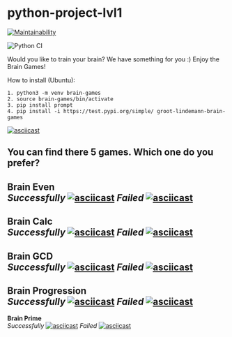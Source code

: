 # python-project-lvl1

[![Maintainability](https://api.codeclimate.com/v1/badges/cab7860c80251ffdef12/maintainability)](https://codeclimate.com/github/Groot-Lindemann/python-project-lvl1/maintainability)

![Python CI](https://github.com/Groot-Lindemann/python-project-lvl1/workflows/Python%20CI/badge.svg)

Would you like to train your brain? We have something for you :)
Enjoy the Brain Games!

How to install (Ubuntu):
```
1. python3 -m venv brain-games
2. source brain-games/bin/activate
3. pip install prompt
4. pip install -i https://test.pypi.org/simple/ groot-lindemann-brain-games
```
[![asciicast](https://asciinema.org/a/H07gMIrAZzvECti3fEbPSdHOE.svg)](https://asciinema.org/a/H07gMIrAZzvECti3fEbPSdHOE)

You can find there 5 games. Which one do you prefer?
---
**Brain Even**<br>
*Successfully*
[![asciicast](https://asciinema.org/a/KawrYdkuOYPf3PjVnADTtAekq.svg)](https://asciinema.org/a/KawrYdkuOYPf3PjVnADTtAekq)
*Failed*
[![asciicast](https://asciinema.org/a/qELqZZQiLcIgB3FDaHzlu2b36.svg)](https://asciinema.org/a/qELqZZQiLcIgB3FDaHzlu2b36)
---
**Brain Calc**<br>
*Successfully*
[![asciicast](https://asciinema.org/a/KawrYdkuOYPf3PjVnADTtAekq.svg)](https://asciinema.org/a/KawrYdkuOYPf3PjVnADTtAekq)
*Failed*
[![asciicast](https://asciinema.org/a/vxuH1Vda2KqAQAiMpwsB0Vqz3.svg)](https://asciinema.org/a/vxuH1Vda2KqAQAiMpwsB0Vqz3)
---
**Brain GCD**<br>
*Successfully*
[![asciicast](https://asciinema.org/a/otoZusjF6VF1pjY6s1PCNOsJx.svg)](https://asciinema.org/a/otoZusjF6VF1pjY6s1PCNOsJx)
*Failed*
[![asciicast](https://asciinema.org/a/xVmXuiqSl7cx3XGZwvhiZ9B1r.svg)](https://asciinema.org/a/xVmXuiqSl7cx3XGZwvhiZ9B1r)
---
**Brain Progression**<br>
*Successfully*
[![asciicast](https://asciinema.org/a/1GtyJ4tZ9d7odAUI8cPPFszd2.svg)](https://asciinema.org/a/1GtyJ4tZ9d7odAUI8cPPFszd2)
*Failed*
[![asciicast](https://asciinema.org/a/aLjmpcJLB7j8nKYF4UaPMeeZq.svg)](https://asciinema.org/a/aLjmpcJLB7j8nKYF4UaPMeeZq)
---
**Brain Prime**<br>
*Successfully*
[![asciicast](https://asciinema.org/a/Kw0Vn1cK7DhcBeBlOMFo287YT.svg)](https://asciinema.org/a/Kw0Vn1cK7DhcBeBlOMFo287YT)
*Failed*
[![asciicast](https://asciinema.org/a/iBjEKc5KkY74OcYSeKygOrZla.svg)](https://asciinema.org/a/iBjEKc5KkY74OcYSeKygOrZla)
